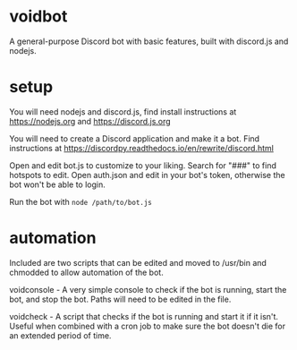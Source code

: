 # voidbot
A general-purpose Discord bot with basic features, built with discord.js and nodejs.


# setup
You will need nodejs and discord.js, find install instructions at https://nodejs.org and https://discord.js.org

You will need to create a Discord application and make it a bot. Find instructions at https://discordpy.readthedocs.io/en/rewrite/discord.html

Open and edit bot.js to customize to your liking. Search for "###" to find hotspots to edit.
Open auth.json and edit in your bot's token, otherwise the bot won't be able to login.

Run the bot with `node /path/to/bot.js`

# automation

Included are two scripts that can be edited and moved to /usr/bin and chmodded to allow automation of the bot.

voidconsole - A very simple console to check if the bot is running, start the bot, and stop the bot. Paths will need to be edited in the file.

voidcheck - A script that checks if the bot is running and start it if it isn't. Useful when combined with a cron job to make sure the bot doesn't die for an extended period of time. 
